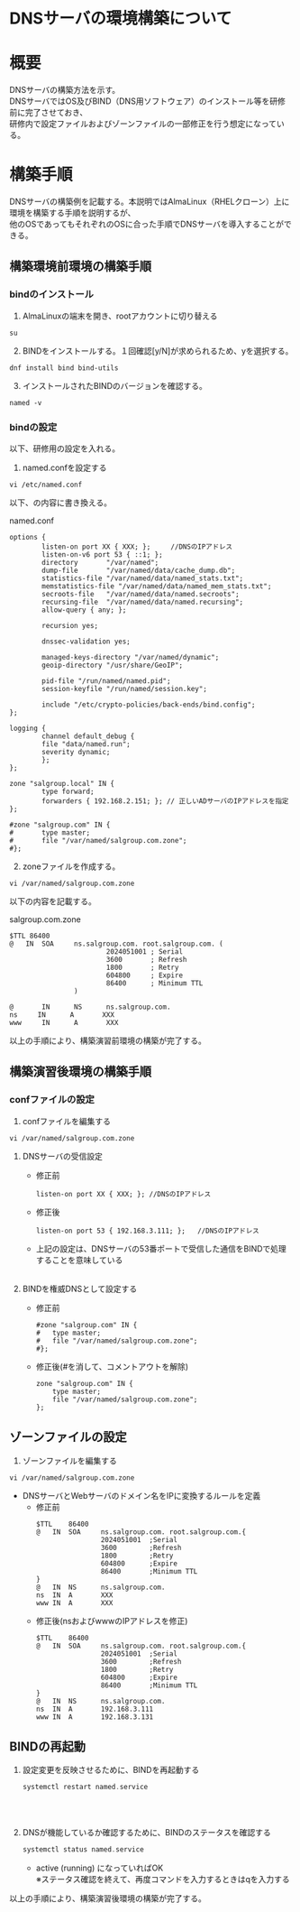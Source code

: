 DNSサーバの環境構築について
========================================

# 概要
DNSサーバの構築方法を示す。  
DNSサーバではOS及びBIND（DNS用ソフトウェア）のインストール等を研修前に完了させておき、  
研修内で設定ファイルおよびゾーンファイルの一部修正を行う想定になっている。

# 構築手順
DNSサーバの構築例を記載する。本説明ではAlmaLinux（RHELクローン）上に環境を構築する手順を説明するが、  
他のOSであってもそれぞれのOSに合った手順でDNSサーバを導入することができる。

## 構築環境前環境の構築手順
### bindのインストール
1. AlmaLinuxの端末を開き、rootアカウントに切り替える
```
su
```
2. BINDをインストールする。１回確認[y/N]が求められるため、yを選択する。
```
dnf install bind bind-utils
```
3. インストールされたBINDのバージョンを確認する。
```
named -v
```
### bindの設定
以下、研修用の設定を入れる。
1. named.confを設定する
```
vi /etc/named.conf
```
以下、の内容に書き換える。  

named.conf
```
options {
        listen-on port XX { XXX; };     //DNSのIPアドレス
        listen-on-v6 port 53 { ::1; };
        directory       "/var/named";
        dump-file       "/var/named/data/cache_dump.db";
        statistics-file "/var/named/data/named_stats.txt";
        memstatistics-file "/var/named/data/named_mem_stats.txt";
        secroots-file   "/var/named/data/named.secroots";
        recursing-file  "/var/named/data/named.recursing";
        allow-query { any; };

        recursion yes;

        dnssec-validation yes;

        managed-keys-directory "/var/named/dynamic";
        geoip-directory "/usr/share/GeoIP";

        pid-file "/run/named/named.pid";
        session-keyfile "/run/named/session.key";

        include "/etc/crypto-policies/back-ends/bind.config";
};

logging {
        channel default_debug {
        file "data/named.run";
        severity dynamic;
        };
};

zone "salgroup.local" IN {
        type forward;
        forwarders { 192.168.2.151; }; // 正しいADサーバのIPアドレスを指定
};

#zone "salgroup.com" IN {
#       type master;
#       file "/var/named/salgroup.com.zone";
#};
```

2. zoneファイルを作成する。

```
vi /var/named/salgroup.com.zone
```

以下の内容を記載する。  

salgroup.com.zone
```
$TTL 86400
@   IN  SOA     ns.salgroup.com. root.salgroup.com. (
                        2024051001 ; Serial
                        3600       ; Refresh
                        1800       ; Retry
                        604800     ; Expire
                        86400      ; Minimum TTL
                )

@       IN      NS      ns.salgroup.com.
ns     IN      A       XXX
www     IN      A       XXX
```

以上の手順により、構築演習前環境の構築が完了する。

## 構築演習後環境の構築手順

### confファイルの設定
1. confファイルを編集する
```
vi /var/named/salgroup.com.zone
```

1. DNSサーバの受信設定

    - 修正前
        ```
        listen-on port XX { XXX; };	//DNSのIPアドレス
        ```
    - 修正後
        ```
        listen-on port 53 { 192.168.3.111; };	//DNSのIPアドレス
        ```
    - 上記の設定は、DNSサーバの53番ポートで受信した通信をBINDで処理することを意味している<br><br>

1. BINDを権威DNSとして設定する

    - 修正前
        ```
        #zone "salgroup.com" IN {
        #	type master;
        #	file "/var/named/salgroup.com.zone";
        #};
        ```
    - 修正後(#を消して、コメントアウトを解除)
        ```
        zone "salgroup.com" IN {
            type master;
            file "/var/named/salgroup.com.zone";
        };
        ```
   

## ゾーンファイルの設定

1. ゾーンファイルを編集する
```
vi /var/named/salgroup.com.zone
```


- DNSサーバとWebサーバのドメイン名をIPに変換するルールを定義
    - 修正前
        ```
        $TTL    86400
        @   IN  SOA     ns.salgroup.com. root.salgroup.com.{
                        2024051001  ;Serial
                        3600        ;Refresh
                        1800        ;Retry
                        604800      ;Expire
                        86400       ;Minimum TTL
        }
        @   IN  NS      ns.salgroup.com.
        ns  IN  A       XXX
        www IN  A       XXX
        ```
    - 修正後(nsおよびwwwのIPアドレスを修正)
        ```
        $TTL    86400
        @   IN  SOA     ns.salgroup.com. root.salgroup.com.{
                        2024051001  ;Serial
                        3600        ;Refresh
                        1800        ;Retry
                        604800      ;Expire
                        86400       ;Minimum TTL
        }
        @   IN  NS      ns.salgroup.com.
        ns  IN  A       192.168.3.111
        www IN  A       192.168.3.131
        ```


## BINDの再起動

1. 設定変更を反映させるために、BINDを再起動する
    ```c
    systemctl restart named.service
    ```
    <br><br>

1. DNSが機能しているか確認するために、BINDのステータスを確認する
    ```c
    systemctl status named.service
    ```
    - active (running) になっていればOK<br>
    ※ステータス確認を終えて、再度コマンドを入力するときはqを入力する

以上の手順により、構築演習後環境の構築が完了する。